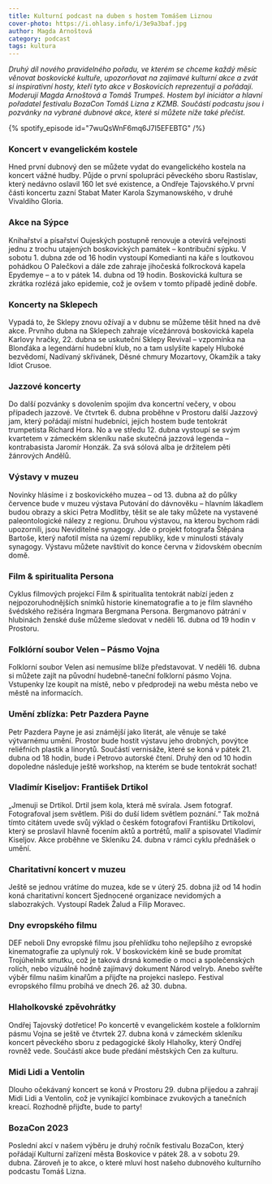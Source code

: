 ```yaml
---
title: Kulturní podcast na duben s hostem Tomášem Liznou
cover-photo: https://i.ohlasy.info/i/3e9a3baf.jpg
author: Magda Arnoštová
category: podcast
tags: kultura
---
```


*Druhý díl nového pravidelného pořadu, ve kterém se chceme každý měsíc věnovat boskovické kultuře, upozorňovat na zajímavé kulturní akce a zvát si inspirativní hosty, kteří tyto akce v Boskovicích reprezentují a pořádají. Moderují Magda Arnoštová a Tomáš Trumpeš. Hostem byl iniciátor a hlavní pořadatel festivalu BozaCon Tomáš Lizna z KZMB. Součástí podcastu jsou i pozvánky na vybrané dubnové akce, které si můžete níže také přečíst.*

{% spotify_episode id="7wuQsWnF6mq6J7I5EFEBTG" /%}

### Koncert v evangelickém kostele

Hned první dubnový den se můžete vydat do evangelického kostela na koncert vážné hudby. Půjde o první spolupráci pěveckého sboru Rastislav, který nedávno oslavil 160 let své existence, a Ondřeje Tajovského.V první části koncertu zazní Stabat Mater Karola Szymanowského, v druhé Vivaldiho Gloria. 

### Akce na Sýpce

Knihařství a písařství Oujeských postupně renovuje a otevírá veřejnosti jednu z trochu utajených boskovických památek – kontribuční sýpku. V sobotu 1. dubna zde od 16 hodin vystoupí Komedianti na káře s loutkovou pohádkou O Palečkovi a dále zde zahraje jihočeská folkrocková kapela Epydemye – a to v pátek 14. dubna od 19 hodin. Boskovická kultura se zkrátka rozlézá jako epidemie, což je ovšem v tomto případě jedině dobře.

### Koncerty na Sklepech

Vypadá to, že Sklepy znovu ožívají a v dubnu se můžeme těšit hned na dvě akce. Prvního dubna na Sklepech zahraje vícežánrová boskovická kapela Karlovy hračky, 22. dubna se uskuteční Sklepy Revival – vzpomínka na Blonďáka a legendární hudební klub, no a tam uslyšíte kapely Hluboké bezvědomí, Nadívaný skřivánek, Děsné chmury Mozartovy, Okamžik a taky Idiot Crusoe.

### Jazzové koncerty

Do další pozvánky s dovolením spojím dva koncertní večery, v obou případech jazzové. Ve čtvrtek 6. dubna proběhne v Prostoru další Jazzový jam, který pořádají místní hudebníci, jejich hostem bude tentokrát trumpetista Richard Hora. No a ve středu 12. dubna vystoupí se svým kvartetem v zámeckém skleníku naše skutečná jazzová legenda – kontrabasista Jaromír Honzák. Za svá sólová alba je držitelem pěti žánrových Andělů.

### Výstavy v muzeu 

Novinky hlásíme i z boskovického muzea – od 13. dubna až do půlky července bude v muzeu výstava Putování do dávnověku – hlavním lákadlem budou obrazy a skici Petra Modlitby, těšit se ale taky můžete na vystavené paleontologické nálezy z regionu. Druhou výstavou, na kterou bychom rádi upozornili, jsou Neviditelné synagogy. Jde o projekt fotografa Štěpána Bartoše, který nafotil místa na území republiky, kde v minulosti stávaly synagogy. Výstavu můžete navštívit do konce června v židovském obecním domě.

### Film & spiritualita Persona

Cyklus filmových projekcí Film & spiritualita tentokrát nabízí jeden z nejpozoruhodnějších snímků historie kinematografie a to je film slavného švédského režiséra Ingmara Bergmana Persona. Bergmanovo pátrání v hlubinách ženské duše můžeme sledovat v neděli 16. dubna od 19 hodin v Prostoru.

### Folklórní soubor Velen – Pásmo Vojna

Folklorní soubor Velen asi nemusíme blíže představovat. V neděli 16. dubna si můžete zajít na původní hudebně-taneční folklorní pásmo Vojna. Vstupenky lze koupit na místě, nebo v předprodeji na webu města nebo ve městě na informacích.

### Umění zblízka: Petr Pazdera Payne

Petr Pazdera Payne je asi známější jako literát, ale věnuje se také výtvarnému umění. Prostor bude hostit výstavu jeho drobných, povýtce reliéfních plastik a linorytů. Součástí vernisáže, které se koná v pátek 21. dubna od 18 hodin, bude i Petrovo autorské čtení. Druhý den od 10 hodin dopoledne následuje ještě workshop, na kterém se bude tentokrát sochat!

### Vladimír Kiseljov: František Drtikol

„Jmenuji se Drtikol. Drtil jsem kola, která mě svírala. Jsem fotograf. Fotografoval jsem světlem. Píši do duší lidem světlem poznání.“  Tak možná tímto citátem uvede svůj výklad o českém fotografovi Františku Drtikolovi, který se proslavil hlavně focením aktů a portrétů, malíř a spisovatel Vladimír Kiseljov. Akce proběhne ve Skleníku 24. dubna v rámci cyklu přednášek o umění.  

### Charitativní koncert v muzeu

Ještě se jednou vrátíme do muzea, kde se v úterý 25. dobna již od 14 hodin koná charitativní koncert Sjednocené organizace nevidomých a slabozrakých. Vystoupí Radek Žalud a Filip Moravec.

### Dny evropského filmu

DEF neboli Dny evropské filmu jsou přehlídku toho nejlepšího z evropské kinematografie za uplynulý rok. V boskovickém kině se bude promítat Trojúhelník smutku, což je taková drsná komedie o moci a společenských rolích, nebo vizuálně hodně zajímavý dokument Národ velryb. Anebo svěřte výběr filmu našim kinařům a přijďte na projekci naslepo. Festival evropského filmu probíhá ve dnech 26. až 30. dubna.

### Hlaholkovské zpěvohrátky

Ondřej Tajovský dotřetice! Po koncertě v evangelickém kostele a folklorním pásmu Vojna se ještě ve čtvrtek 27. dubna koná v zámeckém skleníku koncert pěveckého sboru z pedagogické školy Hlaholky, který Ondřej rovněž vede. Součástí akce bude předání městských Cen za kulturu.

### Midi Lidi a Ventolin

Dlouho očekávaný koncert se koná v Prostoru 29. dubna přijedou a zahrají Midi Lidi a Ventolin, což je vynikající kombinace zvukových a tanečních kreací. Rozhodně přijďte, bude to party!

### BozaCon 2023

Poslední akcí v našem výběru je druhý ročník festivalu BozaCon, který pořádají Kulturní zařízení města Boskovice v pátek 28. a v sobotu 29. dubna. Zároveň je to akce, o které mluví host našeho dubnového kulturního podcastu Tomáš Lizna.